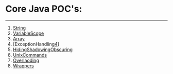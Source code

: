 Core Java POC's: 
================
---

1. [String][1]
2. [VariableScope][2]
3. [Array][3]
4. [ExceptionHandling[4]]
5. [HidingShadowingObscuring][5]
6. [UnixCommands][6]
7. [Overlaoding][7]
8. [Wrappers][8]




[1]: https://github.com/shashi45/Java/blob/master/String.md
[2]: https://github.com/shashi45/Java/blob/master/VariableScope.md
[3]: https://github.com/shashi45/Java/blob/master/Arrays.md
[4]: https://github.com/shashi45/Java/blob/master/ExceptionHandling.md
[5]: https://github.com/shashi45/Java/blob/master/HidingShadowingObscuring.md 
[6]: https://github.com/shashi45/Java/blob/master/UnixCommands.md
[7]: https://github.com/shashi45/Java/blob/master/Overlaoding.md
[8]: https://github.com/shashi45/Java/blob/master/Wrappers.md




  
